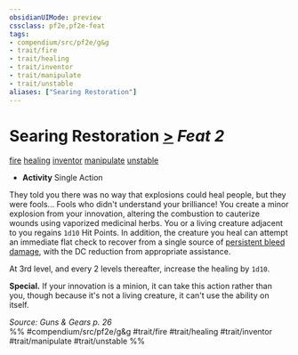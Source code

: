 ```yaml
---
obsidianUIMode: preview
cssclass: pf2e,pf2e-feat
tags:
- compendium/src/pf2e/g&g
- trait/fire
- trait/healing
- trait/inventor
- trait/manipulate
- trait/unstable
aliases: ["Searing Restoration"]
---
```

# Searing Restoration  [>](chapter-9-playing-the-game.md#Actions "Single Action") *Feat 2*  
[fire](fire.md "Fire Energy & Element Trait")  [healing](healing.md "Healing Effect Trait")  [inventor](Reference/Rules/Traits/inventor-g-g.md "Inventor Class Trait")  [manipulate](manipulate.md "Manipulate General Trait")  [unstable](unstable-g-g.md "Unstable  Trait")  

- **Activity** Single Action

They told you there was no way that explosions could heal people, but they were fools... Fools who didn't understand your brilliance! You create a minor explosion from your innovation, altering the combustion to cauterize wounds using vaporized medicinal herbs. You or a living creature adjacent to you regains `1d10` Hit Points. In addition, the creature you heal can attempt an immediate flat check to recover from a single source of [persistent bleed damage](conditions.md#Persistent%20Damage), with the DC reduction from appropriate assistance.

At 3rd level, and every 2 levels thereafter, increase the healing by `1d10`.

**Special.** If your innovation is a minion, it can take this action rather than you, though because it's not a living creature, it can't use the ability on itself.

*Source: Guns & Gears p. 26*  
%% #compendium/src/pf2e/g&g #trait/fire #trait/healing #trait/inventor #trait/manipulate #trait/unstable %%